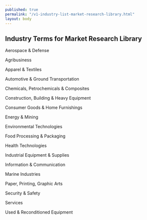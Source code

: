 ```yaml
---
published: true
permalink: "/v1-industry-list-market-research-library.html"
layout: body
---
```


## Industry Terms for Market Research Library

Aerospace &amp; Defense

Agribusiness

Apparel &amp; Textiles

Automotive &amp; Ground Transportation

Chemicals, Petrochemicals &amp; Composites

Construction, Building &amp; Heavy Equipment

Consumer Goods &amp; Home Furnishings

Energy &amp; Mining

Environmental Technologies

Food Processing &amp; Packaging

Health Technologies

Industrial Equipment &amp; Supplies

Information &amp; Communication

Marine Industries

Paper, Printing, Graphic Arts

Security &amp; Safety

Services

Used &amp; Reconditioned Equipment
